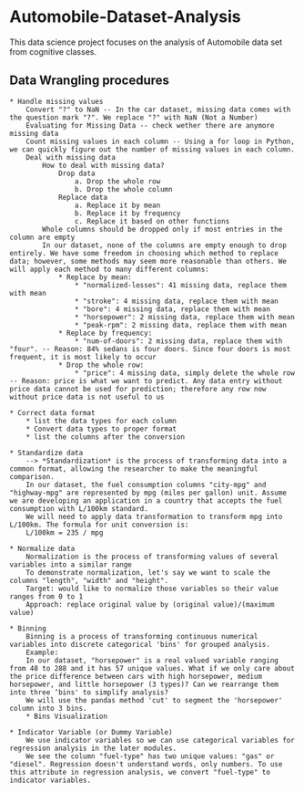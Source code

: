 # Automobile-Dataset-Analysis
This data science project focuses on the analysis of Automobile data set from cognitive classes.

## Data Wrangling procedures
    * Handle missing values
        Convert "?" to NaN -- In the car dataset, missing data comes with the question mark "?". We replace "?" with NaN (Not a Number)
        Evaluating for Missing Data -- check wether there are anymore missing data
        Count missing values in each column -- Using a for loop in Python, we can quickly figure out the number of missing values in each column.
        Deal with missing data
            How to deal with missing data?
                Drop data
                    a. Drop the whole row
                    b. Drop the whole column
                Replace data
                    a. Replace it by mean
                    b. Replace it by frequency
                    c. Replace it based on other functions
            Whole columns should be dropped only if most entries in the column are empty
            In our dataset, none of the columns are empty enough to drop entirely. We have some freedom in choosing which method to replace data; however, some methods may seem more reasonable than others. We will apply each method to many different columns:
                * Replace by mean:
                    * "normalized-losses": 41 missing data, replace them with mean
                    * "stroke": 4 missing data, replace them with mean
                    * "bore": 4 missing data, replace them with mean
                    * "horsepower": 2 missing data, replace them with mean
                    * "peak-rpm": 2 missing data, replace them with mean
                * Replace by frequency:
                    * "num-of-doors": 2 missing data, replace them with "four". -- Reason: 84% sedans is four doors. Since four doors is most frequent, it is most likely to occur
                * Drop the whole row:
                    * "price": 4 missing data, simply delete the whole row -- Reason: price is what we want to predict. Any data entry without price data cannot be used for prediction; therefore any row now without price data is not useful to us
                    
    * Correct data format
        * list the data types for each column
        * Convert data types to proper format
        * list the columns after the conversion
        
    * Standardize data
        --> *Standardization* is the process of transforming data into a common format, allowing the researcher to make the meaningful comparison.
        In our dataset, the fuel consumption columns "city-mpg" and "highway-mpg" are represented by mpg (miles per gallon) unit. Assume we are developing an application in a country that accepts the fuel consumption with L/100km standard.
        We will need to apply data transformation to transform mpg into L/100km. The formula for unit conversion is:
        L/100km = 235 / mpg
        
    * Normalize data
        Normalization is the process of transforming values of several variables into a similar range
        To demonstrate normalization, let's say we want to scale the columns "length", "width" and "height".
        Target: would like to normalize those variables so their value ranges from 0 to 1
        Approach: replace original value by (original value)/(maximum value)        
        
    * Binning
        Binning is a process of transforming continuous numerical variables into discrete categorical 'bins' for grouped analysis.
        Example:
        In our dataset, "horsepower" is a real valued variable ranging from 48 to 288 and it has 57 unique values. What if we only care about the price difference between cars with high horsepower, medium horsepower, and little horsepower (3 types)? Can we rearrange them into three ‘bins' to simplify analysis?
        We will use the pandas method 'cut' to segment the 'horsepower' column into 3 bins.
        * Bins Visualization
        
    * Indicator Variable (or Dummy Variable)
        We use indicator variables so we can use categorical variables for regression analysis in the later modules.
        We see the column "fuel-type" has two unique values: "gas" or "diesel". Regression doesn't understand words, only numbers. To use this attribute in regression analysis, we convert "fuel-type" to indicator variables.

